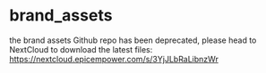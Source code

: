 # brand_assets

the brand assets Github repo has been deprecated, please head to NextCloud to download the latest files: https://nextcloud.epicempower.com/s/3YjJLbRaLibnzWr
